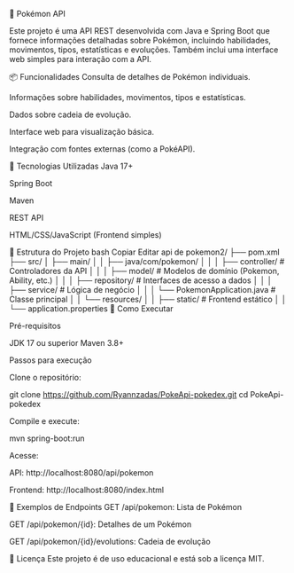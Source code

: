 🐾 Pokémon API

Este projeto é uma API REST desenvolvida com Java e Spring Boot que fornece informações detalhadas sobre Pokémon, incluindo habilidades, movimentos, tipos, estatísticas e evoluções. Também inclui uma interface web simples para interação com a API.

📦 Funcionalidades
Consulta de detalhes de Pokémon individuais.

Informações sobre habilidades, movimentos, tipos e estatísticas.

Dados sobre cadeia de evolução.

Interface web para visualização básica.

Integração com fontes externas (como a PokéAPI).

🚀 Tecnologias Utilizadas
Java 17+

Spring Boot

Maven

REST API

HTML/CSS/JavaScript (Frontend simples)

📁 Estrutura do Projeto
bash
Copiar
Editar
api de pokemon2/
├── pom.xml
├── src/
│   ├── main/
│   │   ├── java/com/pokemon/
│   │   │   ├── controller/          # Controladores da API
│   │   │   ├── model/               # Modelos de domínio (Pokemon, Ability, etc.)
│   │   │   ├── repository/          # Interfaces de acesso a dados
│   │   │   ├── service/             # Lógica de negócio
│   │   │   └── PokemonApplication.java  # Classe principal
│   │   └── resources/
│   │       ├── static/              # Frontend estático
│   │       └── application.properties
📌 Como Executar

Pré-requisitos

JDK 17 ou superior
Maven 3.8+

Passos para execução

Clone o repositório:

git clone https://github.com/Ryannzadas/PokeApi-pokedex.git
cd PokeApi-pokedex

Compile e execute:

mvn spring-boot:run

Acesse:

API: http://localhost:8080/api/pokemon

Frontend: http://localhost:8080/index.html

🧪 Exemplos de Endpoints
GET /api/pokemon: Lista de Pokémon

GET /api/pokemon/{id}: Detalhes de um Pokémon

GET /api/pokemon/{id}/evolutions: Cadeia de evolução

📄 Licença
Este projeto é de uso educacional e está sob a licença MIT.
